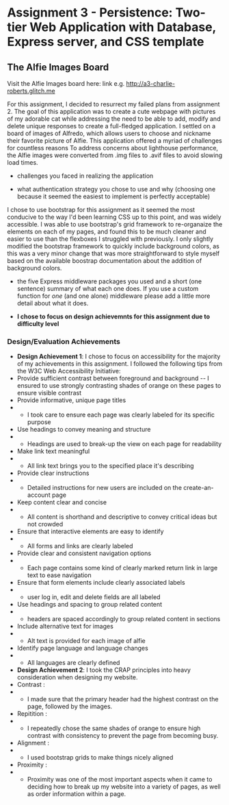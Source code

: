 Assignment 3 - Persistence: Two-tier Web Application with Database, Express server, and CSS template
===



## The Alfie Images Board

Visit the Alfie Images board here: link e.g. http://a3-charlie-roberts.glitch.me

For this assignment, I decided to resurrect my failed plans from assignment 2. The goal of this application was to create a 
cute webpage with pictures of my adorable cat while addressing the need to be able to add, 
modify and delete unique responses to create a full-fledged application. I settled on a board of images of Alfredo,
which allows users to choose and nickname their favorite picture of Alfie. This application offered a myriad of challenges for countless reasons
To address concerns about lighthouse performance, the Alfie images were converted from .img files to .avif files to avoid slowing load times. 
- challenges you faced in realizing the application

- what authentication strategy you chose to use and why (choosing one because it seemed the easiest to implement is perfectly acceptable)

I chose to use bootstrap for this assignment as it seemed the most conducive to the way I'd been learning CSS up to this point, and was widely accessible.
I was able to use bootstrap's grid framework to re-organaize the elements on each of my pages, and found this to be much cleaner and easier to use than the flexboxes 
I struggled with previously. I only slightly modified the bootstrap framework to quickly include background colors, as this was a very minor change
that was more straightforward to style myself based on the available boostrap documentation about the addition of background colors. 

- the five Express middleware packages you used and a short (one sentence) summary of what each one does. If you use a custom function for *one* (and one alone) middleware please 
add a little more detail about what it does.

- **I chose to focus on design achievemnts for this assignment due to difficulty level**

### Design/Evaluation Achievements
- **Design Achievement 1**: I chose to focus on accessibility for the majority of my achievements in this assignment.
 I followed the following tips from the W3C Web Accessibility Initiative:
 - Provide sufficient contrast between foreground and background
 -- I ensured to use strongly contrasting shades of orange on these pages to ensure visible contrast
 - Provide informative, unique page titles
 - - I took care to ensure each page was clearly labeled for its specific purpose
 - Use headings to convey meaning and structure
 - - Headings are used to break-up the view on each page for readability
 - Make link text meaningful
 - - All link text brings you to the specified place it's describing
 - Provide clear instructions
 - - Detailed instructions for new users are included on the create-an-account page
 - Keep content clear and concise
 - - All content is shorthand and descriptive to convey critical ideas but not crowded
 - Ensure that interactive elements are easy to identify
 - - All forms and links are clearly labeled
 - Provide clear and consistent navigation options
 - -  Each page contains some kind of clearly marked return link in large text to ease navigation
 - Ensure that form elements include clearly associated labels
 - - user log in, edit and delete fields are all labeled
 - Use headings and spacing to group related content
 - - headers are spaced accordingly to group related content in sections
 - Include alternative text for images
 - - Alt text is provided for each image of alfie
 - Identify page language and language changes
 - - All languages are clearly defined
 - **Design Achievement 2**: I took the CRAP principles into heavy consideration when designing my website.
 - Contrast :
 - - I made sure that the primary header had the highest contrast on the page, followed by the images. 
 - Repitition : 
 - - I repeatedly chose the same shades of orange to ensure high contrast with consistency to prevent the page from becoming busy.
 - Alignment :
 - - I used bootstrap grids to make things nicely aligned
 - Proximity :
 - - Proximity was one of the most important aspects when it came to deciding how to break up my website into a variety of pages, as well as order information within a page.
 
